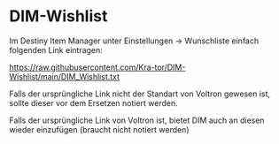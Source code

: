 # DIM-Wishlist

Im Destiny Item Manager unter Einstellungen -> Wunschliste einfach folgenden Link eintragen:

https://raw.githubusercontent.com/Kra-tor/DIM-Wishlist/main/DIM_Wishlist.txt

Falls der ursprüngliche Link nicht der Standart von Voltron gewesen ist, sollte dieser vor dem Ersetzen notiert werden.

Falls der ursprüngliche Link von Voltron ist, bietet DIM auch an diesen wieder einzufügen (braucht nicht notiert werden)
